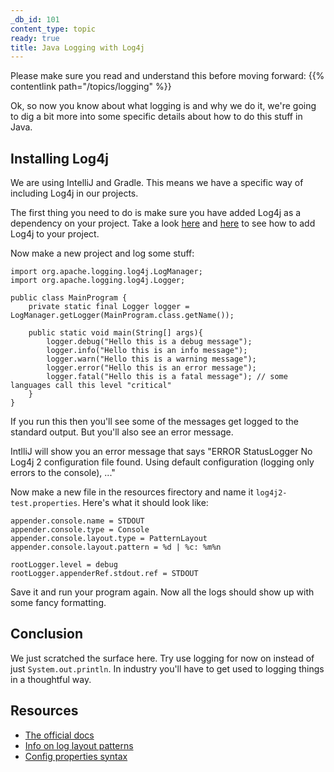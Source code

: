 ```yaml
---
_db_id: 101
content_type: topic
ready: true
title: Java Logging with Log4j
---
```


Please make sure you read and understand this before moving forward: {{% contentlink path="/topics/logging" %}}

Ok, so now you know about what logging is and why we do it, we're going to dig a bit more into some specific details about how to do this stuff in Java.

## Installing Log4j

We are using IntelliJ and Gradle. This means we have a specific way of including Log4j in our projects.

The first thing you need to do is make sure you have added Log4j as a dependency on your project. Take a look [here](https://docs.gradle.org/current/userguide/declaring_dependencies.html) and [here](https://logging.apache.org/log4j/2.x/maven-artifacts.html) to see how to add Log4j to your project.

Now make a new project and log some stuff:

```
import org.apache.logging.log4j.LogManager;
import org.apache.logging.log4j.Logger;

public class MainProgram {
    private static final Logger logger = LogManager.getLogger(MainProgram.class.getName());

    public static void main(String[] args){
        logger.debug("Hello this is a debug message");
        logger.info("Hello this is an info message");
        logger.warn("Hello this is a warning message");
        logger.error("Hello this is an error message");
        logger.fatal("Hello this is a fatal message"); // some languages call this level "critical"
    }
}
```

If you run this then you'll see some of the messages get logged to the standard output. But you'll also see an error message.

IntlliJ will show you an error message that says "ERROR StatusLogger No Log4j 2 configuration file found. Using default configuration (logging only errors to the console), ..."

Now make a new file in the resources firectory and name it `log4j2-test.properties`. Here's what it should look like:

```
appender.console.name = STDOUT
appender.console.type = Console
appender.console.layout.type = PatternLayout
appender.console.layout.pattern = %d | %c: %m%n

rootLogger.level = debug
rootLogger.appenderRef.stdout.ref = STDOUT
```

Save it and run your program again. Now all the logs should show up with some fancy formatting.

## Conclusion

We just scratched the surface here. Try use logging for now on instead of just `System.out.println`. In industry you'll have to get used to logging things in a thoughtful way.

## Resources

- [The official docs](https://logging.apache.org/log4j/2.x/manual/api.html)
- [Info on log layout patterns](https://logging.apache.org/log4j/1.2/apidocs/org/apache/log4j/PatternLayout.html)
- [Config properties syntax](https://logging.apache.org/log4j/2.x/manual/configuration.html#Properties)